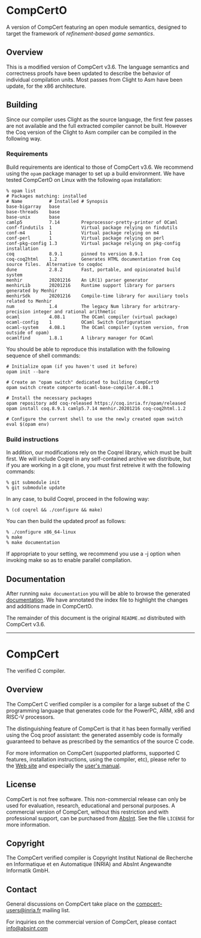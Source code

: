 # CompCertO

A version of CompCert featuring an open module semantics, designed to
target the framework of *refinement-based game semantics*.

## Overview

This is a modified version of CompCert v3.6. The language semantics
and correctness proofs have been updated to describe the behavior of
individual compilation units. Most passes from Clight to Asm have
been update, for the x86 architecture.

## Building

Since our compiler uses Clight as the source language, the first few
passes are not available and the full extracted compiler cannot be
built. However the Coq version of the Clight to Asm compiler can be
compiled in the following way.

### Requirements

Build requirements are identical to those of CompCert v3.6. We recommend
using the `opam` package manager to set up a build environment. We have
tested CompCertO on Linux with the following `opam` installation:

    % opam list
    # Packages matching: installed
    # Name          # Installed # Synopsis
    base-bigarray   base
    base-threads    base
    base-unix       base
    camlp5          7.14        Preprocessor-pretty-printer of OCaml
    conf-findutils  1           Virtual package relying on findutils
    conf-m4         1           Virtual package relying on m4
    conf-perl       1           Virtual package relying on perl
    conf-pkg-config 1.3         Virtual package relying on pkg-config installation
    coq             8.9.1       pinned to version 8.9.1
    coq-coq2html    1.2         Generates HTML documentation from Coq source files.  Alternative to coqdoc
    dune            2.8.2       Fast, portable, and opinionated build system
    menhir          20201216    An LR(1) parser generator
    menhirLib       20201216    Runtime support library for parsers generated by Menhir
    menhirSdk       20201216    Compile-time library for auxiliary tools related to Menhir
    num             1.4         The legacy Num library for arbitrary-precision integer and rational arithmetic
    ocaml           4.08.1      The OCaml compiler (virtual package)
    ocaml-config    1           OCaml Switch Configuration
    ocaml-system    4.08.1      The OCaml compiler (system version, from outside of opam)
    ocamlfind       1.8.1       A library manager for OCaml

You should be able to reproduce this installation with the following
sequence of shell commands:

    # Initialize opam (if you haven't used it before)
    opam init --bare

    # Create an "opam switch" dedicated to building CompCertO
    opam switch create compcerto ocaml-base-compiler.4.08.1

    # Install the necessary packages
    opam repository add coq-released https://coq.inria.fr/opam/released
    opam install coq.8.9.1 camlp5.7.14 menhir.20201216 coq-coq2html.1.2

    # Configure the current shell to use the newly created opam switch
    eval $(opam env)

### Build instructions

In addition,
our modifications rely on the Coqrel library, which must be built
first. We will include Coqrel in any self-contained archive we
distribute, but if you are working in a git clone, you must first
retreive it with the following commands:

    % git submodule init
    % git submodule update

In any case, to build Coqrel, proceed in the following way:

    % (cd coqrel && ./configure && make)

You can then build the updated proof as follows:

    % ./configure x86_64-linux
    % make
    % make documentation

If appropriate to your setting, we recommend you use a -j option when
invoking make so as to enable parallel compilation.

## Documentation

After running `make documentation` you will be able to browse the
generated [documentation](doc/index.html). We have annotated the
index file to highlight the changes and additions made in CompCertO.

The remainder of this document is the original `README.md` distributed
with CompCert v3.6.

---

# CompCert
The verified C compiler.

## Overview
The CompCert C verified compiler is a compiler for a large subset of the
C programming language that generates code for the PowerPC, ARM, x86 and
RISC-V processors.

The distinguishing feature of CompCert is that it has been formally
verified using the Coq proof assistant: the generated assembly code is
formally guaranteed to behave as prescribed by the semantics of the
source C code.

For more information on CompCert (supported platforms, supported C
features, installation instructions, using the compiler, etc), please
refer to the [Web site](http://compcert.inria.fr/) and especially
the [user's manual](http://compcert.inria.fr/man/).

## License
CompCert is not free software.  This non-commercial release can only
be used for evaluation, research, educational and personal purposes.
A commercial version of CompCert, without this restriction and with
professional support, can be purchased from
[AbsInt](https://www.absint.com).  See the file `LICENSE` for more
information.

## Copyright
The CompCert verified compiler is Copyright Institut National de
Recherche en Informatique et en Automatique (INRIA) and 
AbsInt Angewandte Informatik GmbH.


## Contact
General discussions on CompCert take place on the
[compcert-users@inria.fr](https://sympa.inria.fr/sympa/info/compcert-users)
mailing list.

For inquiries on the commercial version of CompCert, please contact
info@absint.com
